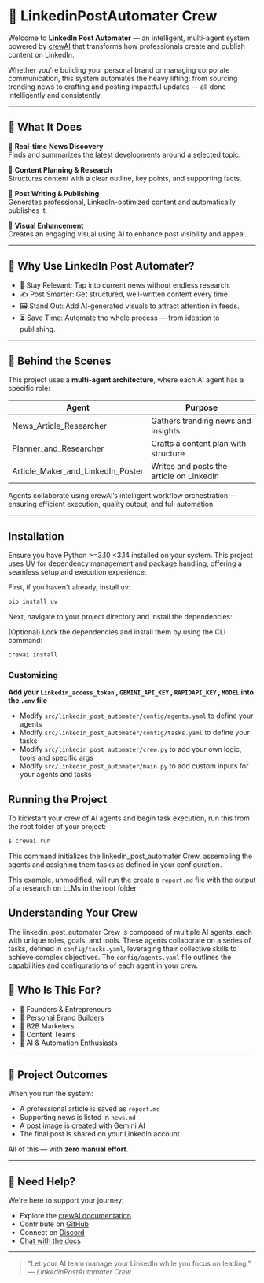 # 💼 LinkedinPostAutomater Crew

Welcome to **LinkedIn Post Automater** — an intelligent, multi-agent system powered by [crewAI](https://crewai.com) that transforms how professionals create and publish content on LinkedIn.

Whether you're building your personal brand or managing corporate communication, this system automates the heavy lifting: from sourcing trending news to crafting and posting impactful updates — all done intelligently and consistently.

---

## 🚀 What It Does

🔹 **Real-time News Discovery**  
Finds and summarizes the latest developments around a selected topic.

🔹 **Content Planning & Research**  
Structures content with a clear outline, key points, and supporting facts.

🔹 **Post Writing & Publishing**  
Generates professional, LinkedIn-optimized content and automatically publishes it.

🔹 **Visual Enhancement**  
Creates an engaging visual using AI to enhance post visibility and appeal.

---

## 🌟 Why Use LinkedIn Post Automater?

- 🧠 Stay Relevant: Tap into current news without endless research.
- ✍️ Post Smarter: Get structured, well-written content every time.
- 🖼️ Stand Out: Add AI-generated visuals to attract attention in feeds.
- ⏳ Save Time: Automate the whole process — from ideation to publishing.

---

## 🤖 Behind the Scenes

This project uses a **multi-agent architecture**, where each AI agent has a specific role:

| Agent                          | Purpose                                 |
|-------------------------------|-----------------------------------------|
| News_Article_Researcher       | Gathers trending news and insights      |
| Planner_and_Researcher        | Crafts a content plan with structure     |
| Article_Maker_and_LinkedIn_Poster | Writes and posts the article on LinkedIn |

Agents collaborate using crewAI’s intelligent workflow orchestration — ensuring efficient execution, quality output, and full automation.

---
## Installation

Ensure you have Python >=3.10 <3.14 installed on your system. This project uses [UV](https://docs.astral.sh/uv/) for dependency management and package handling, offering a seamless setup and execution experience.

First, if you haven't already, install uv:

```bash
pip install uv
```

Next, navigate to your project directory and install the dependencies:

(Optional) Lock the dependencies and install them by using the CLI command:
```bash
crewai install
```
### Customizing

**Add your `Linkedin_access_token` , `GEMINI_API_KEY` , `RAPIDAPI_KEY` , `MODEL` into the `.env` file**

- Modify `src/linkedin_post_automater/config/agents.yaml` to define your agents
- Modify `src/linkedin_post_automater/config/tasks.yaml` to define your tasks
- Modify `src/linkedin_post_automater/crew.py` to add your own logic, tools and specific args
- Modify `src/linkedin_post_automater/main.py` to add custom inputs for your agents and tasks

## Running the Project

To kickstart your crew of AI agents and begin task execution, run this from the root folder of your project:

```bash
$ crewai run
```

This command initializes the linkedin_post_automater Crew, assembling the agents and assigning them tasks as defined in your configuration.

This example, unmodified, will run the create a `report.md` file with the output of a research on LLMs in the root folder.

## Understanding Your Crew

The linkedin_post_automater Crew is composed of multiple AI agents, each with unique roles, goals, and tools. These agents collaborate on a series of tasks, defined in `config/tasks.yaml`, leveraging their collective skills to achieve complex objectives. The `config/agents.yaml` file outlines the capabilities and configurations of each agent in your crew.


## 👥 Who Is This For?

- 🔹 Founders & Entrepreneurs  
- 🔹 Personal Brand Builders  
- 🔹 B2B Marketers  
- 🔹 Content Teams  
- 🔹 AI & Automation Enthusiasts

---

## 📌 Project Outcomes

When you run the system:
- A professional article is saved as `report.md`
- Supporting news is listed in `news.md`
- A post image is created with Gemini AI
- The final post is shared on your LinkedIn account

All of this — with **zero manual effort**.

---

## 💬 Need Help?

We're here to support your journey:

- Explore the [crewAI documentation](https://docs.crewai.com)  
- Contribute on [GitHub](https://github.com/joaomdmoura/crewai)  
- Connect on [Discord](https://discord.com/invite/X4JWnZnxPb)  
- [Chat with the docs](https://chatg.pt/DWjSBZn)

---

> “Let your AI team manage your LinkedIn while you focus on leading.”  
— *LinkedinPostAutomater Crew*


